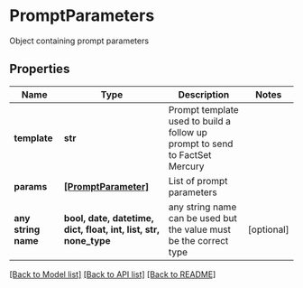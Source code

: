 # PromptParameters

Object containing prompt parameters

## Properties
Name | Type | Description | Notes
------------ | ------------- | ------------- | -------------
**template** | **str** | Prompt template used to build a follow up prompt to send to FactSet Mercury | 
**params** | [**[PromptParameter]**](PromptParameter.md) | List of prompt parameters | 
**any string name** | **bool, date, datetime, dict, float, int, list, str, none_type** | any string name can be used but the value must be the correct type | [optional]

[[Back to Model list]](../README.md#documentation-for-models) [[Back to API list]](../README.md#documentation-for-api-endpoints) [[Back to README]](../README.md)


